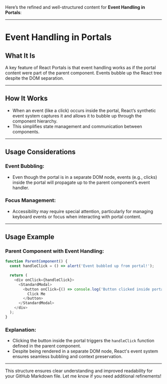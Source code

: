 Here’s the refined and well-structured content for **Event Handling in Portals**:

---

# Event Handling in Portals

## What It Is
A key feature of React Portals is that event handling works as if the portal content were part of the parent component. Events bubble up the React tree despite the DOM separation.

---

## How It Works
- When an event (like a click) occurs inside the portal, React’s synthetic event system captures it and allows it to bubble up through the component hierarchy.
- This simplifies state management and communication between components.

---

## Usage Considerations

### Event Bubbling:
- Even though the portal is in a separate DOM node, events (e.g., clicks) inside the portal will propagate up to the parent component’s event handler.

### Focus Management:
- Accessibility may require special attention, particularly for managing keyboard events or focus when interacting with portal content.

---

## Usage Example

### Parent Component with Event Handling:

```javascript
function ParentComponent() {
  const handleClick = () => alert('Event bubbled up from portal!');
  
  return (
    <div onClick={handleClick}>
      <StandardModal>
        <button onClick={() => console.log('Button clicked inside portal')}>
          Click Me
        </button>
      </StandardModal>
    </div>
  );
}
```

### Explanation:
- Clicking the button inside the portal triggers the `handleClick` function defined in the parent component.
- Despite being rendered in a separate DOM node, React's event system ensures seamless bubbling and context preservation.

---

This structure ensures clear understanding and improved readability for your GitHub Markdown file. Let me know if you need additional refinements!